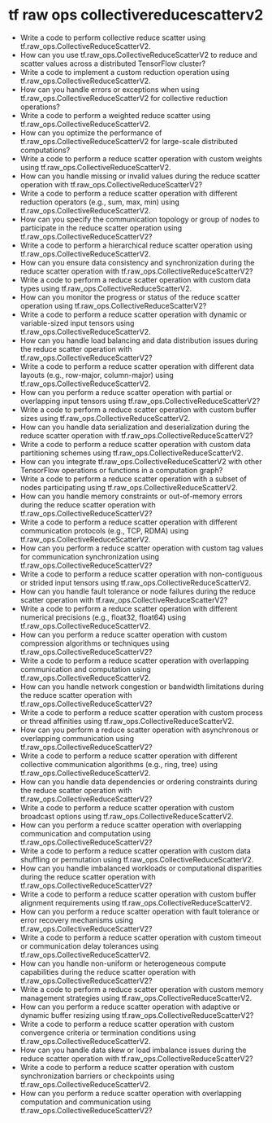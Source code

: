 # tf raw ops collectivereducescatterv2

- Write a code to perform collective reduce scatter using tf.raw_ops.CollectiveReduceScatterV2.
- How can you use tf.raw_ops.CollectiveReduceScatterV2 to reduce and scatter values across a distributed TensorFlow cluster?
- Write a code to implement a custom reduction operation using tf.raw_ops.CollectiveReduceScatterV2.
- How can you handle errors or exceptions when using tf.raw_ops.CollectiveReduceScatterV2 for collective reduction operations?
- Write a code to perform a weighted reduce scatter using tf.raw_ops.CollectiveReduceScatterV2.
- How can you optimize the performance of tf.raw_ops.CollectiveReduceScatterV2 for large-scale distributed computations?
- Write a code to perform a reduce scatter operation with custom weights using tf.raw_ops.CollectiveReduceScatterV2.
- How can you handle missing or invalid values during the reduce scatter operation with tf.raw_ops.CollectiveReduceScatterV2?
- Write a code to perform a reduce scatter operation with different reduction operators (e.g., sum, max, min) using tf.raw_ops.CollectiveReduceScatterV2.
- How can you specify the communication topology or group of nodes to participate in the reduce scatter operation using tf.raw_ops.CollectiveReduceScatterV2?
- Write a code to perform a hierarchical reduce scatter operation using tf.raw_ops.CollectiveReduceScatterV2.
- How can you ensure data consistency and synchronization during the reduce scatter operation with tf.raw_ops.CollectiveReduceScatterV2?
- Write a code to perform a reduce scatter operation with custom data types using tf.raw_ops.CollectiveReduceScatterV2.
- How can you monitor the progress or status of the reduce scatter operation using tf.raw_ops.CollectiveReduceScatterV2?
- Write a code to perform a reduce scatter operation with dynamic or variable-sized input tensors using tf.raw_ops.CollectiveReduceScatterV2.
- How can you handle load balancing and data distribution issues during the reduce scatter operation with tf.raw_ops.CollectiveReduceScatterV2?
- Write a code to perform a reduce scatter operation with different data layouts (e.g., row-major, column-major) using tf.raw_ops.CollectiveReduceScatterV2.
- How can you perform a reduce scatter operation with partial or overlapping input tensors using tf.raw_ops.CollectiveReduceScatterV2?
- Write a code to perform a reduce scatter operation with custom buffer sizes using tf.raw_ops.CollectiveReduceScatterV2.
- How can you handle data serialization and deserialization during the reduce scatter operation with tf.raw_ops.CollectiveReduceScatterV2?
- Write a code to perform a reduce scatter operation with custom data partitioning schemes using tf.raw_ops.CollectiveReduceScatterV2.
- How can you integrate tf.raw_ops.CollectiveReduceScatterV2 with other TensorFlow operations or functions in a computation graph?
- Write a code to perform a reduce scatter operation with a subset of nodes participating using tf.raw_ops.CollectiveReduceScatterV2.
- How can you handle memory constraints or out-of-memory errors during the reduce scatter operation with tf.raw_ops.CollectiveReduceScatterV2?
- Write a code to perform a reduce scatter operation with different communication protocols (e.g., TCP, RDMA) using tf.raw_ops.CollectiveReduceScatterV2.
- How can you perform a reduce scatter operation with custom tag values for communication synchronization using tf.raw_ops.CollectiveReduceScatterV2?
- Write a code to perform a reduce scatter operation with non-contiguous or strided input tensors using tf.raw_ops.CollectiveReduceScatterV2.
- How can you handle fault tolerance or node failures during the reduce scatter operation with tf.raw_ops.CollectiveReduceScatterV2?
- Write a code to perform a reduce scatter operation with different numerical precisions (e.g., float32, float64) using tf.raw_ops.CollectiveReduceScatterV2.
- How can you perform a reduce scatter operation with custom compression algorithms or techniques using tf.raw_ops.CollectiveReduceScatterV2?
- Write a code to perform a reduce scatter operation with overlapping communication and computation using tf.raw_ops.CollectiveReduceScatterV2.
- How can you handle network congestion or bandwidth limitations during the reduce scatter operation with tf.raw_ops.CollectiveReduceScatterV2?
- Write a code to perform a reduce scatter operation with custom process or thread affinities using tf.raw_ops.CollectiveReduceScatterV2.
- How can you perform a reduce scatter operation with asynchronous or overlapping communication using tf.raw_ops.CollectiveReduceScatterV2?
- Write a code to perform a reduce scatter operation with different collective communication algorithms (e.g., ring, tree) using tf.raw_ops.CollectiveReduceScatterV2.
- How can you handle data dependencies or ordering constraints during the reduce scatter operation with tf.raw_ops.CollectiveReduceScatterV2?
- Write a code to perform a reduce scatter operation with custom broadcast options using tf.raw_ops.CollectiveReduceScatterV2.
- How can you perform a reduce scatter operation with overlapping communication and computation using tf.raw_ops.CollectiveReduceScatterV2?
- Write a code to perform a reduce scatter operation with custom data shuffling or permutation using tf.raw_ops.CollectiveReduceScatterV2.
- How can you handle imbalanced workloads or computational disparities during the reduce scatter operation with tf.raw_ops.CollectiveReduceScatterV2?
- Write a code to perform a reduce scatter operation with custom buffer alignment requirements using tf.raw_ops.CollectiveReduceScatterV2.
- How can you perform a reduce scatter operation with fault tolerance or error recovery mechanisms using tf.raw_ops.CollectiveReduceScatterV2?
- Write a code to perform a reduce scatter operation with custom timeout or communication delay tolerances using tf.raw_ops.CollectiveReduceScatterV2.
- How can you handle non-uniform or heterogeneous compute capabilities during the reduce scatter operation with tf.raw_ops.CollectiveReduceScatterV2?
- Write a code to perform a reduce scatter operation with custom memory management strategies using tf.raw_ops.CollectiveReduceScatterV2.
- How can you perform a reduce scatter operation with adaptive or dynamic buffer resizing using tf.raw_ops.CollectiveReduceScatterV2?
- Write a code to perform a reduce scatter operation with custom convergence criteria or termination conditions using tf.raw_ops.CollectiveReduceScatterV2.
- How can you handle data skew or load imbalance issues during the reduce scatter operation with tf.raw_ops.CollectiveReduceScatterV2?
- Write a code to perform a reduce scatter operation with custom synchronization barriers or checkpoints using tf.raw_ops.CollectiveReduceScatterV2.
- How can you perform a reduce scatter operation with overlapping computation and communication using tf.raw_ops.CollectiveReduceScatterV2?